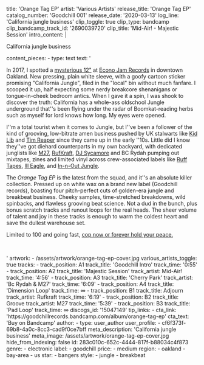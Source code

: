 title: 'Orange Tag EP'
artist: 'Various Artists'
release_title: 'Orange Tag EP'
catalog_number: 'Goodchill 001'
release_date: '2020-03-13'
log_line: 'California jungle business'
clip_toggle: true
clip_type: bandcamp
clip_bandcamp_track_id: '2690039720'
clip_title: 'Mid-Air! - Majestic Session'
intro_content: |
  <p>California jungle business
  </p>
content_pieces:
  -
    type: text
    text: '<p>In 2017, I spotted a <a href="https://www.discogs.com/Various-Raisin-California-Jungle-EP/release/10293991" target="_blank">mysterious 12"</a> at <a href="https://econojamrecords.com/" target="_blank">Econo Jam Records</a> in downtown Oakland. New pressing, plain white sleeve, with a goofy cartoon sticker promising "California Jungle", filed in the "local" bin without much fanfare. I scooped it up, half expecting some nerdy breakcore shenanigans or tongue-in-cheek bedroom antics. When I gave it a spin, I was shook to discover the truth: California has a whole-ass oldschool Jungle underground that''s been flying under the radar of Boomkat-reading herbs such as myself for lord knows how long. My eyes were opened.&nbsp;</p><p>I''m a total tourist when it comes to Jungle, but I''ve been a follower of the kind of grooving, low-bitrate amen business pushed by UK stalwarts like <a href="https://www.discogs.com/artist/2757685-Kid-Lib" target="_blank">Kid Lib</a> and <a href="https://www.discogs.com/artist/1881856-Tim-Reaper">Tim Reaper</a> since they came up in the early ''10s. Little did I know they''ve got diehard counterparts in my own backyard, with dedicated junglists like <a href="https://www.discogs.com/artist/5398656-M27-Hardcore-Junglist" target="_blank">M27</a>, <a href="https://www.discogs.com/artist/3745039-RufKraft" target="_blank">RufKraft</a>, <a href="https://www.discogs.com/artist/4488074-Dj-Sycamore-2" target="_blank">DJ Sycamore</a> and BC Rydah pumping out mixtapes, zines and limited vinyl across crew-associated labels like <a href="https://www.discogs.com/label/1108450-Ruff-Tapes" target="_blank">Ruff Tapes</a>, <a href="https://www.discogs.com/label/601232-Ill-Eagle-2" target="_blank">Ill Eagle</a>, and <a href="https://www.discogs.com/label/1372587-In-N-Out-Jungle" target="_blank">In-n-Out Jungle</a>.&nbsp;</p><p>The <i>Orange Tag EP</i> is the latest from the squad, and it''s an absolute killer collection. Pressed up on white wax on a brand new label (Goodchill records), boasting four pitch-perfect cuts of golden-era jungle and breakbeat business. Cheeky samples, time-stretched breakdowns, wild spinbacks, and flawless grooving beat science. Not a dud in the bunch, plus bonus scratch tracks and runout loops for the real heads. The sheer volume of talent and joy in these tracks is enough to warm the coldest heart and save the dullest warehouse set.&nbsp;</p><p>Limited to 100 and going fast, <a href="https://goodchillrecords.bandcamp.com/album/orange-tag-ep" target="_blank">cop now or forever hold your peace.</a></p><p><br></p>'
artwork:
  - /assets/artwork/orange-tag-ep-cover.jpg
various_artists_toggle: true
tracks:
  -
    track_position: A1
    track_title: 'Goodchill Intro'
    track_time: '0:55'
  -
    track_position: A2
    track_title: 'Majestic Session'
    track_artist: Mid-Air!
    track_time: '4:56'
  -
    track_position: A3
    track_title: 'Cherry Park'
    track_artist: 'Bc Rydah & M27'
    track_time: '6:09'
  -
    track_position: A4
    track_title: 'Dimension Loop'
    track_time: ∞
  -
    track_position: B1
    track_title: Adjourn
    track_artist: Rufkraft
    track_time: '6:19'
  -
    track_position: B2
    track_title: Groove
    track_artist: M27
    track_time: '5:39'
  -
    track_position: B3
    track_title: 'Pad Loop'
    track_time: ∞
discogs_id: '15047149'
tip_links:
  -
    cta_link: 'https://goodchillrecords.bandcamp.com/album/orange-tag-ep'
    cta_text: 'Buy on Bandcamp'
author:
  -
    type: user_author
    user_profile:
      - cf6f373f-69b8-4a0c-8cc3-cad9f0ce7bff
meta_description: 'California jungle business'
meta_image: /assets/artwork/orange-tag-ep-cover.jpg
hide_from_indexing: false
id: 283c010c-652c-4444-817f-b88034c4f873
genre:
  - electronic
label:
  - goodchill
price:
  - medium
region:
  - oakland
  - bay-area
  - us
star:
  - bangers
style:
  - jungle
  - breakbeat
